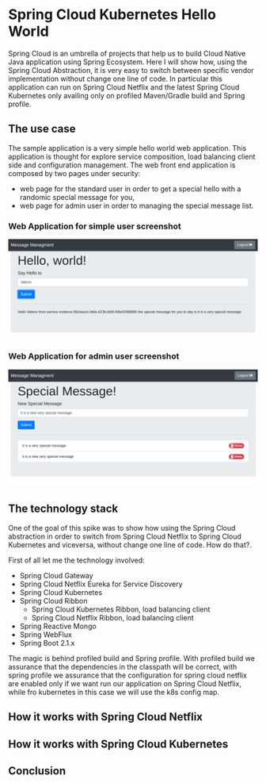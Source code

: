 # Spring Cloud Kubernetes Hello World

Spring Cloud is an umbrella of projects that help us to build Cloud Native Java application using Spring Ecosystem. 
Here I will show how, using the Spring Cloud Abstraction, it is very easy to switch between specific vendor implementation 
without change one line of code. In particular this application can run on Spring Cloud Netflix and the latest Spring Cloud Kubernetes 
only availing only on profiled Maven/Gradle build and Spring profile.

## The use case
The sample application is a very simple hello world web application. This application is thought for explore service composition, 
load balancing client side and configuration management. The web front end application is composed by two pages under security:
  * web page for the standard user in order to get a special hello with a randomic special message for you, 
  * web page for admin user in order to managing the special message list. 
 
 ### Web Application for simple user screenshot
 ![Simple User Web App](/images/user_webapp.png)
 
 
 ### Web Application for admin user screenshot
 ![Admin Web App](/images/messages_webapp.png)
 
## The technology stack

One of the goal of this spike was to show how using the Spring Cloud abstraction in order to switch from Spring Cloud Netflix to Spring Cloud Kubernetes and viceversa, 
without change one line of code. How do that?.

First of all let me the technology involved:

* Spring Cloud Gateway
* Spring Cloud Netflix Eureka for Service Discovery 
* Spring Cloud Kubernetes
* Spring Cloud Ribbon 
    * Spring Cloud Kubernetes Ribbon, load balancing client
    * Spring Cloud Netflix Ribbon, load balancing client
* Spring Reactive Mongo
* Spring WebFlux
* Spring Boot 2.1.x

The magic is behind profiled build and Spring profile. With profiled build we assurance that the dependencies in the classpath will be correct, 
with spring profile we assurance that the configuration for spring cloud netflix are enabled only if we want run our application on Spring Cloud Netflix,
while fro kubernetes in this case we will use the k8s config map.



## How it works with Spring Cloud Netflix

## How it works with Spring Cloud Kubernetes

## Conclusion